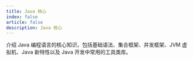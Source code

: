 ```yaml
---
title: Java 核心
index: false
article: false
description: Java 核心
---
```


介绍 Java 编程语言的核心知识，包括基础语法、集合框架、并发框架、JVM 虚拟机、Java 新特性以及 Java 开发中常用的工具类库。